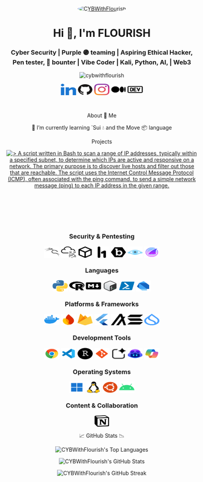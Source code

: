 [//]: <img align="right" src="/images/icons8-santa-100.png" alt="cybwithflourish" height="50" width="45" />
<!--- [![CYBWithFlourish](https://github.com/CYBWithFlourish.png?size=60)](https://github.com/CYBWithFlourish "CYBWithFlourish's on GitHub") --->

<p align="center">
<a href="https://github.com/CYBWithFlourish" title="CYBWithFlourish's on GitHub">
    <img src="https://github.com/CYBWithFlourish.png?size=100" alt="CYBWithFlourish" style="border-radius: 60%; width: 70px; height: 70px;">
</a>
</p>

<h1 align="center">Hi 👋, I'm FLOURISH</h1>

<h3 align="center">Cyber Security | Purple 🟣 teaming | Aspiring Ethical Hacker, Pen tester, 🐞 bounter | Vibe Coder | Kali, Python, AI, | Web3</h3>

<p align="center">
    <img
    src="https://komarev.com/ghpvc/?username=cybwithflourish&label=Profile%20views&color=0e75b6&style=flat"
    alt="cybwithflourish"
    />
</p>

<p align="center">
    <a href="https://linkedin.com/in/cybflourish/" target="blank"
    ><img
        align="center"
        src="/images/linkedin.svg"
        alt="cyblourish"
        height="30"
        width="40"
    /></a>
    <a href="https://github.com/CYBWithFlourish" target="blank"
    ><img
        align="center"
        src="/images/github.svg"
        alt="cybwithflourish"
        height="30"
        width="40"
    /></a>
    <a href="http://instagram.com/cybwithflourish/"
    ><img
        align="center"
        src="/images/instagram.svg"
        alt="cybwithflourish"
        height="30"
        width="40"
    /></a>
    <a href="https://medium.com/@cybwithflourish/" target="blank"
    ><img
        align="center"
        src="/images/medium.svg"
        alt="cybwithflourish"
        height="30"
        width="40"
    /></a>
    <a href="https://dev.to/cybwithflourish/" target="blank"
    ><img
        align="center"
        src="/images/dev-dot-to.svg"
        alt="cybwithlourish"
        height="30"
        width="40"
    /></a>
</p>
<br/>

<p align="center"> About 🔭 Me </p>

<p align="center">🌱 I’m currently learning `Sui 💧 and the Move 📦 language</p> 
<!--- !` Rust 🦀 and Anchor ⚓ --->
 <!--- **project.samclak@gmail.com** --->
 
<p align="center">Projects</p>

<p align="center">
    <a href="https://github.com/CYBWithFlourish/IP-Sweeper-Script" target="_blank" rel="noopener noreferrer">
  <picture>
    <source
      media="(prefers-color-scheme: dark)"
      srcset="https://github-readme-stats.vercel.app/api/pin/?username=CYBWithFlourish&repo=IP-Sweeper-Script&show_owner=false&theme=dark"
    />
    <source
      media="(prefers-color-scheme: light)"
      srcset="https://github-readme-stats.vercel.app/api/pin/?username=CYBWithFlourish&repo=IP-Sweeper-Script&show_owner=false&theme=light"
    />
    <img
      src="https://github-readme-stats.vercel.app/api/pin/?username=CYBWithFlourish&repo=IP-Sweeper-Script&show_owner=false&theme=light"
      alt="> A script written in Bash to scan a range of IP addresses, typically within a specified subnet, to determine which IPs are active and responsive on a network. The primary purpose is to discover live hosts and filter out those that are reachable. The script uses the Internet Control Message Protocol (ICMP), often associated with the ping command, to send a simple network message (ping) to each IP address in the given range."
    />
  </picture>
    </a>
</p>

<p align="center">
    <a href="https://github.com/CYBWithFlourish/FileOrganizer" target="_blank" rel="noopener noreferrer">
  <picture>
    <source
      media="(prefers-color-scheme: dark)"
      srcset="https://github-readme-stats.vercel.app/api/pin/?username=CYBWithFlourish&repo=FileOrganizer&show_owner=false&theme=dark"
    />
    <source
      media="(prefers-color-scheme: light)"
      srcset="https://github-readme-stats.vercel.app/api/pin/?username=CYBWithFlourish&repo=FileOrganizer&show_owner=false&theme=light"
    />
    <img
      src="https://github-readme-stats.vercel.app/api/pin/?username=CYBWithFlourish&repo=FileOrganizer&show_owner=false&theme=light"
      alt=""
    />
  </picture>
    </a>
</p>

<p align="center">
    <a href="https://github.com/CYBWithFlourish/VSCode-Ext-Manager" target="_blank" rel="noopener noreferrer">
  <picture>
    <source
      media="(prefers-color-scheme: dark)"
      srcset="https://github-readme-stats.vercel.app/api/pin/?username=CYBWithFlourish&repo=VSCode-Ext-Manager&show_owner=false&theme=dark"
    />
    <source
      media="(prefers-color-scheme: light)"
      srcset="https://github-readme-stats.vercel.app/api/pin/?username=CYBWithFlourish&repo=VSCode-Ext-Manager&show_owner=false&theme=light"
    />
    <img
      src="https://github-readme-stats.vercel.app/api/pin/?username=CYBWithFlourish&repo=VSCode-Ext-Manager&show_owner=false&theme=light"
      alt=""
    />
  </picture>
    </a>
</p>
<br/>

<h3 align="center">Security &amp; Pentesting</h3>

<p align="center">
    <a href="https://www.kali.org" target="_blank"
><img
     align="center"
     src="/images/kali.png"
     alt="Kali Linux"
     height="30"
     width="40"
/></a>
<a href="https://tryhackme.com/p/cybflawless" target="_blank"
><img
     align="center"
     src="/images/tryhackme.svg"
     alt="TryHackMe"
     height="30"
     width="40"
/></a>
    <a href="https://https://app.hackthebox.com/users/1567619" target="_blank"
><img
     align="center"
     src="/images/hackthebox.svg"
     alt="Hack The Box"
     height="30"
     width="40"
/></a>
<a href="https://hackerone.com/cybflawless" target="_blank"
><img
     align="center"
     src="/images/hackerone.png"
     alt="HackerOne"
     height="30"
     width="40"
/></a>
<a href="https://bugcrowd.com/" target="_blank"
><img
     align="center"
     src="/images/bugcrowd.svg"
     alt="Bugcrowd"
     height="30"
     width="40"
/></a>
<a href="https://nmap.org" target="_blank"
><img
     align="center"
     src="/images/nmap.svg"
     alt="Nmap"
     height="30"
     width="40"
/></a>
<a href="https://www.wireshark.org" target="_blank"
><img
     align="center"
     src="/images/wireshark.svg"
     alt="Wireshark"
     height="30"
     width="40"
/></a>
</p>

<h3 align="center">Languages</h3>

<p align="center">
    <a href="https://www.python.org" target="_blank"
><img
     align="center"
     src="/images/python.svg"
     alt="Python"
     height="30"
     width="40"
/></a>
<a href="https://www.r-project.org" target="_blank"
><img
     align="center"
     src="/images/rlang.svg"
     alt="R Language"
     height="30"
     width="40"
/></a>
<a href="https://www.markdownguide.org/" target="_blank"
><img
     align="center"
     src="/images/markdown.svg"
     alt="Markdown"
     height="30"
     width="40"
/></a>
<a href="https://www.gnu.org/software/bash/" target="_blank"
><img
     align="center"
     src="/images/bash.svg"
     alt="Bash"
     height="30"
     width="40"
/></a>
<a href="https://learn.microsoft.com/en-us/powershell/" target="_blank"
><img
     align="center"
     src="/images/powershell.svg"
     alt="PowerShell"
     height="30"
     width="40"
/></a>
<a href="https://dart.dev" target="_blank"
><img
     align="center"
     src="/images/dart.svg"
     alt="Dart"
     height="30"
     width="40"
/></a>
</p>

<h3 align="center">Platforms &amp; Frameworks</h3>

<p align="center">
    <a href="https://www.docker.com" target="_blank"
><img
     align="center"
     src="/images/docker.svg"
     alt="Docker"
     height="30"
     width="40"
/></a>
<a href="https://studio.firebase.google.com" target="_blank"
><img
     align="center"
     src="/images/firebasestudio.svg"
     alt="Firebase Studio"
     height="30"
     width="40"
/></a>
<a href="https://firebase.google.com" target="_blank"
><img
     align="center"
     src="/images/firebase.svg"
     alt="Firebase"
     height="30"
     width="40"
/></a>
<a href="https://flutter.dev" target="_blank"
><img
     align="center"
     src="/images/flutter.svg"
     alt="Flutter"
     height="30"
     width="40"
/></a>
<a href="https://www.algorand.co" target="_blank"
><img
     align="center"
     src="/images/algorand.svg"
     alt="Algorand"
     height="30"
     width="40"
/></a>
<a href="https://solana.com" target="_blank"
><img
     align="center"
     src="/images/solana.svg"
     alt="Solana"
     height="30"
     width="40"
/></a>
<a href="https://sui.io" target="_blank"
><img
     align="center"
     src="/images/sui.svg"
     alt="SUI"
     height="30"
     width="40"
/></a>
</p>

<h3 align="center">Development Tools</h3>

<p align="center">
    <a href="https://www.google.com/chrome/" target="_blank"
><img
     align="center"
     src="/images/chrome.svg"
     alt="Google Chrome"
     height="30"
     width="40"
/></a>
<a href="https://code.visualstudio.com" target="_blank"
><img
     align="center"
     src="/images/vscode.svg"
     alt="Visual Studio Code"
     height="30"
     width="40"
/></a>
<a href="https://posit.co/products/open-source/rstudio/" target="_blank"
><img
     align="center"
     src="/images/rstudio.svg"
     alt="RStudio"
     height="30"
     width="40"
/></a>
<a href="https://git-scm.com/" target="_blank"
><img
     align="center"
     src="/images/git.svg"
     alt="Git"
     height="30"
     width="40"
/></a>
    <a href="https://aistudio.google.com/" target="_blank"
><img
     align="center"
     src="/images/aistudio.svg"
     alt="AI Studio"
     height="30"
     width="40"
/></a>
<!--- <a href="https://github.com" target="_blank"
><img
     align="center"
     src="/images/github.svg"
     alt="GitHub"
     height="30"
     width="40"
/></a> --->
<a href="https://github.com/features/copilot" target="_blank"
><img
     align="center"
     src="/images/githubcopilot.svg"
     alt="GitHub Copilot"
     height="30"
     width="40"
/></a>
<a href="https://copilot.microsoft.com/" target="_blank"
><img
     align="center"
     src="/images/microsoftcopilot.svg"
     alt="Microsoft Copilot"
     height="30"
     width="40"
/></a>
</p>

<h3 align="center">Operating Systems</h3>

<p align="center">
    <a href="https://windows.com" target="_blank"
><img
     align="center"
     src="/images/windows.svg"
     alt="Windows"
     height="30"
     width="40"
/></a>
<a href="https://linux.org" target="_blank"
><img
     align="center"
     src="/images/linux.svg"
     alt="Linux"
     height="30"
     width="40"
/></a>
<a href="https://ubuntu.com" target="_blank"
><img
     align="center"
     src="/images/ubuntu.svg"
     alt="Ubuntu"
     height="30"
     width="40"
/></a>
<a href="https://developer.android.com" target="_blank"
><img
     align="center"
     src="/images/android.svg"
     alt="Android"
     height="30"
     width="40"
/></a>
</p>

<h3 align="center">Content &amp; Collaboration</h3>

<p align="center">
    <a href="https://decisive-risk-3ad.notion.site/CyBWithFlourish-The-Evolution-of-Cybersecurity-21d4a0447eea80318727ed24da7c6e46?pvs=74" target="_blank"
><img
     align="center"
     src="/images/notion.svg"
     alt="Notion"
     height="30"
     width="40"
/></a>
</p>    
      
<p align="center"> 📈 GitHub Stats 📉</p>

<p align="center">
  <!-- GitHub Top Languages Card -->
  <picture>
    <source
      media="(prefers-color-scheme: dark)"
      srcset="https://github-readme-stats.vercel.app/api/top-langs/?username=CYBWithFlourish&locale=en&layout=compact&theme=dark&hide_border=true"
    />
    <source
      media="(prefers-color-scheme: light)"
      srcset="https://github-readme-stats.vercel.app/api/top-langs/?username=CYBWithFlourish&locale=en&layout=compact&theme=light&hide_border=true"
    />
    <img
      src="https://github-readme-stats.vercel.app/api/top-langs/?username=CYBWithFlourish&locale=en&layout=compact&theme=light&hide_border=true"
      alt="CYBWithFlourish's Top Languages"
    />
  </picture>
</p>

<p align="center">
  <!-- GitHub Stats Card -->
  <picture>
    <source
      media="(prefers-color-scheme: dark)"
      srcset="https://github-readme-stats.vercel.app/api?username=CYBWithFlourish&locale=en&show_icons=true&theme=dark&hide_border=true"
    />
    <source
      media="(prefers-color-scheme: light)"
      srcset="https://github-readme-stats.vercel.app/api?username=CYBWithFlourish&locale=en&show_icons=true&theme=light&hide_border=true"
    />
    <img
      src="https://github-readme-stats.vercel.app/api?username=CYBWithFlourish&locale=en&show_icons=true&theme=light&hide_border=true"
      alt="CYBWithFlourish's GitHub Stats"
    />
  </picture>
</p>

<p align="center">
  <!-- GitHub Streak Stats -->
  <picture>
    <source
      media="(prefers-color-scheme: dark)"
      srcset="https://streak-stats.demolab.com/?user=CYBWithFlourish&locale=en&theme=dark&hide_border=true"
    />
    <source
      media="(prefers-color-scheme: light)"
      srcset="https://streak-stats.demolab.com/?user=CYBWithFlourish&locale=en&theme=light&hide_border=true"
    />
    <img
      src="https://streak-stats.demolab.com/?user=CYBWithFlourish&locale=en&theme=light&hide_border=true"
      alt="CYBWithFlourish's GitHub Streak"
    />
  </picture>
</p>

<!--- <div align="center">
  <h3>Familiar Blockchains</h3>
  <p>
    <a href="https://algorand.co" target="_blank" rel="noreferrer"><img src="./assets/algorand.png" width="36" height="36" alt="Algorand"></a>
    &nbsp;
    <a href="https://solana.com/" target="_blank" rel="noreferrer"><img src="./assets/solana.svg" width="36" height="36" alt="Solana"></a>
    &nbsp;
    <a href="https://sui.io/" target="_blank" rel="noreferrer"><img src="./assets/sui.png" width="36" height="36" alt="Sui"></a>
  </p>
</div> --->


